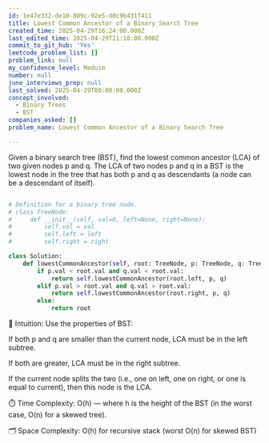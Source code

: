 ```yaml
---
id: 1e47e332-de10-809c-92e5-d0c9b431f411
title: Lowest Common Ancestor of a Binary Search Tree
created_time: 2025-04-29T16:24:00.000Z
last_edited_time: 2025-04-29T21:18:00.000Z
commit_to_git_hub: 'Yes'
leetcode_problem_list: []
problem_link: null
my_confidence_level: Meduim
number: null
june_interviews_prep: null
last_solved: 2025-04-29T00:00:00.000Z
concept_involved:
  - Binary Trees
  - BST
companies_asked: []
problem_name: Lowest Common Ancestor of a Binary Search Tree

---
```


Given a binary search tree (BST), find the lowest common ancestor (LCA) of two given nodes p and q.
The LCA of two nodes p and q in a BST is the lowest node in the tree that has both p and q as descendants (a node can be a descendant of itself).

```python

# Definition for a binary tree node.
# class TreeNode:
#     def __init__(self, val=0, left=None, right=None):
#         self.val = val
#         self.left = left
#         self.right = right

class Solution:
    def lowestCommonAncestor(self, root: TreeNode, p: TreeNode, q: TreeNode) -> TreeNode:
        if p.val < root.val and q.val < root.val:
            return self.lowestCommonAncestor(root.left, p, q)
        elif p.val > root.val and q.val > root.val:
            return self.lowestCommonAncestor(root.right, p, q)
        else:
            return root

```

🧠 Intuition:
Use the properties of BST:

If both p and q are smaller than the current node, LCA must be in the left subtree.

If both are greater, LCA must be in the right subtree.

If the current node splits the two (i.e., one on left, one on right, or one is equal to current), then this node is the LCA.

⏱️ Time Complexity:
O(h) — where h is the height of the BST (in the worst case, O(n) for a skewed tree).

🗂️ Space Complexity:
O(h) for recursive stack (worst O(n) for skewed BST)
